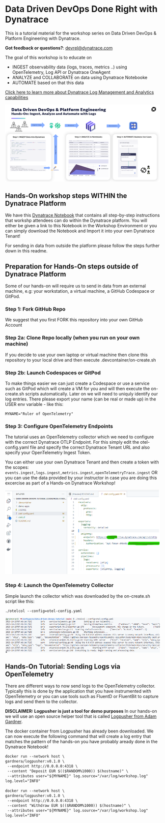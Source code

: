 # Data Driven DevOps Done Right with Dynatrace
This is a tutorial material for the workshop series on Data Driven DevOps & Platform Engineering with Dynatrace.

**Got feedback or questions?**: [devrel@dynatrace.com](mailto:devrel@dynatrace.com?subject=DataDrivenDevOps%20Logs%20HandsOn)

The goal of this workshop is to educate on
- INGEST observability data (logs, traces, metrics ..) using OpenTelemetry, Log API or Dynatrace OneAgent
- ANALYZE and COLLABORATE on data using Dynatrace Notebooke
- AUTOMATE based on that this data

[Click here to learn more about Dynatrace Log Management and Analytics capabilities](https://www.dynatrace.com/support/help/observe-and-explore/logs/log-management-and-analytics)

![](./images/log-hands-on-overview.png)

## Hands-On workshop steps WITHIN the Dynatrace Platform

We have this [Dynatrace Notebook](./notebooks/Data%20Driven%20DevOps%20Hands%20On%20for%20Logs_%20Ingest,%20Analyze,%20Automate%20(grabnerandi).json) that contains all step-by-step instructions that workshp attendees can do within the Dynatrace platform. 
You will either be given a link to this Notebook in the Workshop Environment or you can simply download the Notebook and Import it into your own Dynatrace Tenant!

For sending in data from outside the platform please follow the steps further down in this readme.

## Preparation for Hands-On steps outside of Dynatrace Platform

Some of our hands-on will require us to send in data from an external machine, e.g: your workstation, a virtual machine, a GitHub Codespace or GitPod.

### Step 1: Fork GitHub Repo
We suggest that you first FORK this repository into your own GitHub Account

### Step 2a: Clone Repo locally (when you run on your own machine)
If you decide to use your own laptop or virtual machine then clone this repository to your local drive and then execute .devcontainer/on-create.sh

### Step 2b: Launch Codespaces or GitPod
To make things easier we can just create a Codespace or use a service such as GitPod which will create a VM for you and will then execute the on-create.sh scripts automatically.
Later on we will need to uniquly identify our log entries. There please export your name (can be real or made up) in the USER env variable - like this:
```
MYNAME="Ruler of OpenTelemetry"
```

### Step 3: Configure OpenTelemetry Endpoints
The tutorial uses an OpenTelemetry collector which we need to configure with the correct Dynatrace OTLP Endpoint.
For this simply edit the otel-config.yaml file and specify the correct Dynatrace Tenant URL and also specify your OpenTelemetry Ingest Token.

You can either use your own Dynatrace Tenant and then create a token with the scopes: `events.ingest,logs.ingest,metrics.ingest,openTelemetryTrace.ingest`
OR you can use the data provided by your instructor in case you are doing this excercise as part of a Hands-on Dynatrace Workshop!

![](./images/otel-config.png)

### Step 4: Launch the OpenTelemetry Collector

Simple launch the collector which was downloaded by the on-create.sh script like this:
```
./otelcol --config=otel-config.yaml
```

![](./images/otelcol-launched.png)

## Hands-On Tutorial: Sending Logs via OpenTelemetry

There are different ways to now send logs to the OpenTelemetry collector. Typically this is done by the application that you have instrumented with OpenTelemetry or you can use tools such as FluentD or FluentBit to capture logs and send them to the collector.

**DISCLAIMER: Logpusher is just a tool for demo purposes**
In our hands-on we will use an open source helper tool that is called [Logpusher from Adam Gardner](https://github.com/agardnerit/logpusher). 

The docker container from Logpusher has already been downloaded. We can now execute the following command that will create a log entry that matches the pattern of the hands-on you have probably aready done in the Dynatrace Notebook!

```
docker run --network host \
gardnera/logpusher:v0.1.0 \
 --endpoint http://0.0.0.0:4318 \
 --content "Deposit EUR $(($RANDOM%1000)) $(hostname)" \
 --attributes user="${MYNAME}" log.source="/var/log/workshop.log" log.level="INFO"

docker run --network host \
gardnera/logpusher:v0.1.0 \
 --endpoint http://0.0.0.0:4318 \
 --content "Withdraw EUR $(($RANDOM%1000)) $(hostname)" \
 --attributes user="${MYNAME}" log.source="/var/log/workshop.log" log.level="INFO"
```